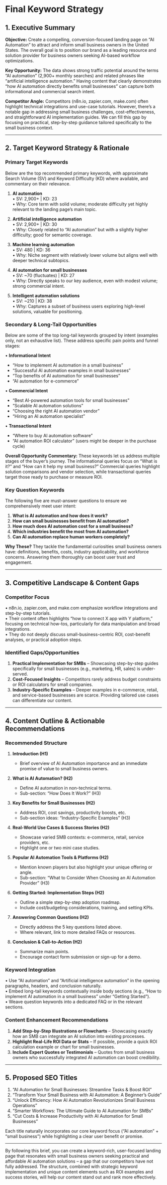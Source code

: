 # Final Keyword Strategy

## 1. Executive Summary

**Objective:** Create a compelling, conversion-focused landing page on “AI Automation” to attract and inform small business owners in the United States. The overall goal is to position our brand as a leading resource and solution provider for business owners seeking AI-based workflow optimizations.

**Key Opportunity:** The data shows strong traffic potential around the terms “AI automation” (2,900+ monthly searches) and related phrases like “artificial intelligence automation.” Having content that clearly demonstrates “how AI automation directly benefits small businesses” can capture both informational and commercial search intent.

**Competitor Angle:** Competitors (n8n.io, zapier.com, make.com) often highlight technical integrations and use-case tutorials. However, there’s a notable gap in addressing small business challenges, cost-effectiveness, and straightforward AI implementation guides. We can fill this gap by focusing on practical, step-by-step guidance tailored specifically to the small business context.

---

## 2. Target Keyword Strategy & Rationale

### Primary Target Keywords

Below are the top recommended primary keywords, with approximate Search Volume (SV) and Keyword Difficulty (KD) where available, and commentary on their relevance.

1. **AI automation**  
   • SV: 2,900+ | KD: 23  
   • Why: Core term with solid volume; moderate difficulty yet highly relevant to the landing page’s main topic.

2. **Artificial intelligence automation**  
   • SV: 2,900+ | KD: 30  
   • Why: Closely related to “AI automation” but with a slightly higher difficulty; good for semantic coverage.

3. **Machine learning automation**  
   • SV: 480 | KD: 36  
   • Why: Niche segment with relatively lower volume but aligns well with deeper technical subtopics.

4. **AI automation for small businesses**  
   • SV: ~70 (fluctuates) | KD: 27  
   • Why: Directly speaks to our key audience, even with modest volume; strong commercial intent.

5. **Intelligent automation solutions**  
   • SV: ~210 | KD: 38  
   • Why: Captures a subset of business users exploring high-level solutions, valuable for positioning.

### Secondary & Long-Tail Opportunities

Below are some of the top long-tail keywords grouped by intent (examples only, not an exhaustive list). These address specific pain points and funnel stages:

• **Informational Intent**

- “How to implement AI automation in a small business”
- “Successful AI automation examples in small businesses”
- “Top benefits of AI automation for small businesses”
- “AI automation for e-commerce”

• **Commercial Intent**

- “Best AI-powered automation tools for small businesses”
- “Scalable AI automation solutions”
- “Choosing the right AI automation vendor”
- “Hiring an AI automation specialist”

• **Transactional Intent**

- “Where to buy AI automation software”
- “AI automation ROI calculator” (users might be deeper in the purchase cycle)

**Overall Opportunity Commentary:** These keywords let us address multiple stages of the buyer’s journey. The informational queries focus on “What is it?” and “How can it help my small business?” Commercial queries highlight solution comparisons and vendor selection, while transactional queries target those ready to purchase or measure ROI.

### Key Question Keywords

The following five are must-answer questions to ensure we comprehensively meet user intent:

1. **What is AI automation and how does it work?**
2. **How can small businesses benefit from AI automation?**
3. **How much does AI automation cost for a small business?**
4. **Which industries benefit the most from AI automation?**
5. **Can AI automation replace human workers completely?**

**Why These?** They tackle the fundamental curiosities small business owners have: definitions, benefits, costs, industry applicability, and workforce concerns. Answering them thoroughly can boost user trust and engagement.

---

## 3. Competitive Landscape & Content Gaps

### Competitor Focus

• n8n.io, zapier.com, and make.com emphasize workflow integrations and step-by-step tutorials.  
• Their content often highlights “how to connect X app with Y platform,” focusing on technical how-tos, particularly for data manipulation and broad integrations.  
• They do not deeply discuss small-business-centric ROI, cost-benefit analyses, or practical adoption steps.

### Identified Gaps/Opportunities

1. **Practical Implementation for SMBs** – Showcasing step-by-step guides specifically for small businesses (e.g., marketing, HR, sales) is under-served.
2. **Cost-Focused Insights** – Competitors rarely address budget constraints or ROI calculators for small companies.
3. **Industry-Specific Examples** – Deeper examples in e-commerce, retail, and service-based businesses are scarce. Providing tailored use cases can differentiate our content.

---

## 4. Content Outline & Actionable Recommendations

### Recommended Structure

1. **Introduction (H1)**

   - Brief overview of AI Automation importance and an immediate promise of value to small business owners.

2. **What is AI Automation? (H2)**

   - Define AI automation in non-technical terms.
   - Sub-section: “How Does It Work?” (H3)

3. **Key Benefits for Small Businesses (H2)**

   - Address ROI, cost savings, productivity boosts, etc.
   - Sub-section ideas: “Industry-Specific Examples” (H3)

4. **Real-World Use Cases & Success Stories (H2)**

   - Showcase varied SMB contexts: e-commerce, retail, service providers, etc.
   - Highlight one or two mini case studies.

5. **Popular AI Automation Tools & Platforms (H2)**

   - Mention known players but also highlight your unique offering or angle.
   - Sub-section: “What to Consider When Choosing an AI Automation Provider” (H3)

6. **Getting Started: Implementation Steps (H2)**

   - Outline a simple step-by-step adoption roadmap.
   - Include cost/budgeting considerations, training, and setting KPIs.

7. **Answering Common Questions (H2)**

   - Directly address the 5 key questions listed above.
   - Where relevant, link to more detailed FAQs or resources.

8. **Conclusion & Call-to-Action (H2)**
   - Summarize main points.
   - Encourage contact form submission or sign-up for a demo.

### Keyword Integration

• Use “AI automation” and “Artificial intelligence automation” in the opening paragraphs, headers, and conclusion naturally.  
• Embed long-tail keywords contextually inside body sections (e.g., “How to implement AI automation in a small business” under “Getting Started”).  
• Weave question keywords into a dedicated FAQ or in the relevant sections.

### Content Enhancement Recommendations

1. **Add Step-by-Step Illustrations or Flowcharts** – Showcasing exactly how an SMB can integrate an AI solution into existing processes.
2. **Highlight Real-Life ROI Data or Stats** – If possible, provide a quick ROI calculation example or chart for small businesses.
3. **Include Expert Quotes or Testimonials** – Quotes from small business owners who successfully integrated AI automation can boost credibility.

---

## 5. Proposed SEO Titles

1. “AI Automation for Small Businesses: Streamline Tasks & Boost ROI”
2. “Transform Your Small Business with AI Automation: A Beginner’s Guide”
3. “Unlock Efficiency: How AI Automation Revolutionizes Small Business Operations”
4. “Smarter Workflows: The Ultimate Guide to AI Automation for SMBs”
5. “Cut Costs & Increase Productivity with AI Automation for Small Businesses”

Each title naturally incorporates our core keyword focus (“AI automation” + “small business”) while highlighting a clear user benefit or promise.

---

By following this brief, you can create a keyword-rich, user-focused landing page that resonates with small business owners seeking practical and affordable AI automation solutions – a gap that our competitors have not fully addressed. The structure, combined with strategic keyword implementation and unique content elements such as ROI examples and success stories, will help our content stand out and rank more effectively.
